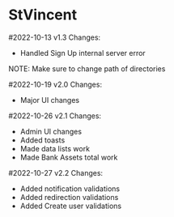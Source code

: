 # StVincent

#2022-10-13 v1.3
Changes:
- Handled Sign Up internal server error

NOTE: Make sure to change path of directories


#2022-10-19 v2.0
Changes:
- Major UI changes

#2022-10-26 v2.1
Changes:
- Admin UI changes
- Added toasts
- Made data lists work
- Made Bank Assets total work

#2022-10-27 v2.2
Changes:
- Added notification validations
- Added redirection validations
- Added Create user validations
